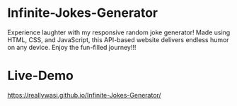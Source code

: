 # Infinite-Jokes-Generator
Experience laughter with my responsive random joke generator! Made using HTML, CSS, and JavaScript, this API-based website delivers endless humor on any device. Enjoy the fun-filled journey!!!

# Live-Demo
https://reallywasi.github.io/Infinite-Jokes-Generator/
